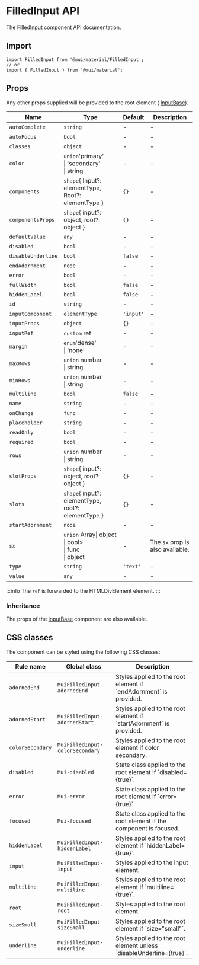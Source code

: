 # FilledInput API

The FilledInput component API documentation.

## Import

```
import FilledInput from '@mui/material/FilledInput';
// or
import { FilledInput } from '@mui/material';
```

## Props

Any other props supplied will be provided to the root element ( [InputBase](/material-ui/api/input-base/)).

| Name | Type | Default | Description |
| --- | --- | --- | --- |
| `autoComplete` | `string` | - | - |
| `autoFocus` | `bool` | - | - |
| `classes` | `object` | - | - |
| `color` | `union`'primary'<br>\| 'secondary'<br>\| string | - | - |
| `components` | `shape`{ Input?: elementType, Root?: elementType } | `{}` | - |
| `componentsProps` | `shape`{ input?: object, root?: object } | `{}` | - |
| `defaultValue` | `any` | - | - |
| `disabled` | `bool` | - | - |
| `disableUnderline` | `bool` | `false` | - |
| `endAdornment` | `node` | - | - |
| `error` | `bool` | - | - |
| `fullWidth` | `bool` | `false` | - |
| `hiddenLabel` | `bool` | `false` | - |
| `id` | `string` | - | - |
| `inputComponent` | `elementType` | `'input'` | - |
| `inputProps` | `object` | `{}` | - |
| `inputRef` | `custom` ref | - | - |
| `margin` | `enum`'dense'<br>\| 'none' | - | - |
| `maxRows` | `union` number<br>\| string | - | - |
| `minRows` | `union` number<br>\| string | - | - |
| `multiline` | `bool` | `false` | - |
| `name` | `string` | - | - |
| `onChange` | `func` | - | - |
| `placeholder` | `string` | - | - |
| `readOnly` | `bool` | - | - |
| `required` | `bool` | - | - |
| `rows` | `union` number<br>\| string | - | - |
| `slotProps` | `shape`{ input?: object, root?: object } | `{}` | - |
| `slots` | `shape`{ input?: elementType, root?: elementType } | `{}` | - |
| `startAdornment` | `node` | - | - |
| `sx` | `union` Array\| object<br>\| bool><br>\| func<br>\| object | - | The `sx` prop is also available. |
| `type` | `string` | `'text'` | - |
| `value` | `any` | - | - |

:::info
The `ref` is forwarded to the HTMLDivElement element.
:::

### Inheritance

The props of the [InputBase](/material-ui/api/input-base/) component are also available.

## CSS classes

The component can be styled using the following CSS classes:

| Rule name | Global class | Description |
| --- | --- | --- |
| `adornedEnd` | `MuiFilledInput-adornedEnd` | Styles applied to the root element if \`endAdornment\` is provided. |
| `adornedStart` | `MuiFilledInput-adornedStart` | Styles applied to the root element if \`startAdornment\` is provided. |
| `colorSecondary` | `MuiFilledInput-colorSecondary` | Styles applied to the root element if color secondary. |
| `disabled` | `Mui-disabled` | State class applied to the root element if \`disabled={true}\`. |
| `error` | `Mui-error` | State class applied to the root element if \`error={true}\`. |
| `focused` | `Mui-focused` | State class applied to the root element if the component is focused. |
| `hiddenLabel` | `MuiFilledInput-hiddenLabel` | Styles applied to the root element if \`hiddenLabel={true}\`. |
| `input` | `MuiFilledInput-input` | Styles applied to the input element. |
| `multiline` | `MuiFilledInput-multiline` | Styles applied to the root element if \`multiline={true}\`. |
| `root` | `MuiFilledInput-root` | Styles applied to the root element. |
| `sizeSmall` | `MuiFilledInput-sizeSmall` | Styles applied to the root element if \`size="small"\`. |
| `underline` | `MuiFilledInput-underline` | Styles applied to the root element unless \`disableUnderline={true}\`. |